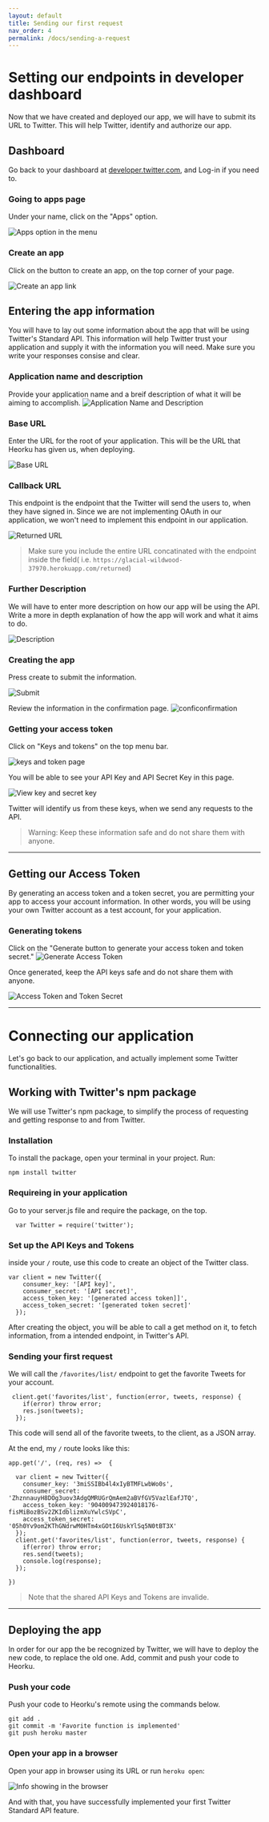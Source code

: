 ```yaml
---
layout: default
title: Sending our first request
nav_order: 4
permalink: /docs/sending-a-request
---
```

# Setting our endpoints in developer dashboard
Now that we have created and deployed our app, we will have to submit its URL to Twitter. This will help Twitter, identify and authorize our app.
## Dashboard
Go back to your dashboard at [developer.twitter.com](https://developer.twitter.com/), and Log-in if you need to.
### Going to apps page
Under your name, click on the "Apps" option.

![Apps option in the menu](../assets/images/config18.png)
### Create an app
Click on the button to create an app, on the top corner of your page.

![Create an app link](../assets/images/config8.png)

## Entering the app information
You will have to lay out some information about the app that will be using Twitter's Standard API. This information will help Twitter trust your application and supply it with the information you will need. Make sure you write your responses consise and clear.
### Application name and description
Provide your application name and a breif description of what it will be aiming to accomplish.
![Application Name and Description](../assets/images/config19.png)
### Base URL
Enter the URL for the root of your application. This will be the URL that Heorku has given us, when deploying.


![Base URL](../assets/images/config20.png)


### Callback URL
This endpoint is the endpoint that the Twitter will send the users to, when they have signed in. Since we are not implementing OAuth in our application, we won't need to implement this endpoint in our application.

![Returned URL](../assets/images/config21.png)

> Make sure you include the entire URL concatinated with the endpoint inside the field( i.e. `https://glacial-wildwood-37970.herokuapp.com/returned`)

### Further Description
We will have to enter more description on how our app will be using the API. Write a more in depth explanation of how the app will work and what it aims to do.

![Description](../assets/images/config22.png)

### Creating the app
Press create to submit the information.

![Submit](../assets/images/config23.png)

Review the information in the confirmation page.
![conficonfirmation](../assets/images/config24.png)
### Getting your access token
Click on "Keys and tokens" on the top menu bar.

![keys and token page](../assets/images/config25.png)

You will be able to see your API Key and API Secret Key in this page. 

![View key and secret key](../assets/images/config26.png)

Twitter will identify us from these keys, when we send any requests to the API.
> Warning: Keep these information safe and do not share them with anyone.

***

## Getting our Access Token
By generating an access token and a token secret, you are permitting your app to access your account information. In other words, you will be using your own Twitter account as a test account, for your application.

### Generating tokens
Click on the "Generate button to generate your access token and token secret."
![Generate Access Token](../assets/images/config28.png)

Once generated, keep the API keys safe and do not share them with anyone.

![Access Token and Token Secret](../assets/images/config29.png)

***
# Connecting our application
Let's go back to our application, and actually implement some Twitter functionalities.
## Working with Twitter's npm package
We will use Twitter's npm package, to simplify the process of requesting and getting response to and from Twitter.
### Installation
To install the package, open your terminal in your project. Run:
~~~
npm install twitter
~~~
### Requireing in your application
Go to your server.js file and require the package, on the top.
~~~
  var Twitter = require('twitter');
~~~
### Set up the API Keys and Tokens
inside your `/` route, use this code to create an object of the Twitter class.
~~~
var client = new Twitter({
    consumer_key: '[API key]',
    consumer_secret: '[API secret]',
    access_token_key: '[generated access token]]',
    access_token_secret: '[generated token secret]'
  });
~~~
After creating the object, you will be able to call a get method on it, to fetch information, from a intended endpoint, in Twitter's API.
### Sending your first request
We will call the `/favorites/list/` endpoint to get the favorite Tweets for your account.
~~~
 client.get('favorites/list', function(error, tweets, response) {
    if(error) throw error;
    res.json(tweets);
  });
~~~
This code will send all of the favorite tweets, to the client, as a JSON array. 

At the end, my `/` route looks like this:
~~~
app.get('/', (req, res) =>  {

  var client = new Twitter({
    consumer_key: '3miSSIBb4l4xIyBTMFLwbWo0s',
    consumer_secret: 'ZhznnauyH8DOg3uov3AdgQMRUGrQmAem2aBVfGV5VazlEafJTQ',
    access_token_key: '904009473924018176-fisMiBozBSv2ZKIdblizmXuYwlcSVpC',
    access_token_secret: '05h0Yv9om2KThGNdrwM0HTm4xGOtI6UskYlSq5N0tBT3X'
  });
  client.get('favorites/list', function(error, tweets, response) {
    if(error) throw error;
    res.send(tweets);
    console.log(response);
  });
  
})
~~~ 

> Note that the shared API Keys and Tokens are invalide.

***

## Deploying the app
In order for our app the be recognized by Twitter, we will have to deploy the new code, to replace the old one.
Add, commit and push your code to Heorku.
### Push your code
Push your code to Heorku's remote using the commands below.
~~~
git add .
git commit -m 'Favorite function is implemented'
git push heroku master
~~~
### Open your app in a browser
Open your app in browser using its URL or run `heroku open`:


![Info showing in the browser](../assets/images/config30.png)

And with that, you have successfully implemented your first Twitter Standard API feature.

